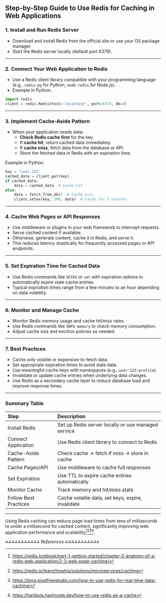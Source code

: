 ## Step-by-Step Guide to Use Redis for Caching in Web Applications

### 1. Install and Run Redis Server

- Download and install Redis from the official site or use your OS package manager.
- Start the Redis server locally (default port 6379).

---

### 2. Connect Your Web Application to Redis

- Use a Redis client library compatible with your programming language (e.g., `redis-py` for Python, `node-redis` for Node.js).
- Example in Python:

```python
import redis
client = redis.Redis(host='localhost', port=6379, db=0)
```


---

### 3. Implement Cache-Aside Pattern

- When your application needs data:
    - **Check Redis cache first** for the key.
    - If **cache hit**, return cached data immediately.
    - If **cache miss**, fetch data from the database or API.
    - Store the fetched data in Redis with an expiration time.

Example in Python:

```python
key = 'user:123'
cached_data = client.get(key)
if cached_data:
    data = cached_data  # Cache hit
else:
    data = fetch_from_db()  # Cache miss
    client.setex(key, 300, data)  # Cache for 5 minutes
```


---

### 4. Cache Web Pages or API Responses

- Use middleware or plugins in your web framework to intercept requests.
- Serve cached content if available.
- Otherwise, generate content, cache it in Redis, and serve it.
- This reduces latency drastically for frequently accessed pages or API endpoints.

---

### 5. Set Expiration Time for Cached Data

- Use Redis commands like `SETEX` or `set` with expiration options to automatically expire stale cache entries.
- Typical expiration times range from a few minutes to an hour depending on data volatility.

---

### 6. Monitor and Manage Cache

- Monitor Redis memory usage and cache hit/miss rates.
- Use Redis commands like `INFO memory` to check memory consumption.
- Adjust cache size and eviction policies as needed.

---

### 7. Best Practices

- Cache only volatile or expensive-to-fetch data.
- Set appropriate expiration times to avoid stale data.
- Use meaningful cache keys with namespaces (e.g., `user:123:profile`).
- Invalidate or update cache entries when underlying data changes.
- Use Redis as a secondary cache layer to reduce database load and improve response times.

---

### Summary Table

| Step | Description |
| :-- | :-- |
| Install Redis | Set up Redis server locally or use managed service |
| Connect Application | Use Redis client library to connect to Redis |
| Cache-Aside Pattern | Check cache → fetch if miss → store in cache |
| Cache Pages/API | Use middleware to cache full responses |
| Set Expiration | Use TTL to expire cache entries automatically |
| Monitor Cache | Track memory and hit/miss stats |
| Follow Best Practices | Cache volatile data, set keys, expire, invalidate |


---

Using Redis caching can reduce page load times from tens of milliseconds to under a millisecond for cached content, significantly improving web application performance and scalability[^1][^2][^3][^5].

*⁂⁂⁂⁂⁂⁂⁂⁂⁂⁂⁂ References ⁂⁂⁂⁂⁂⁂⁂⁂⁂⁂⁂*

[^1]: https://redis.io/ebook/part-1-getting-started/chapter-2-anatomy-of-a-redis-web-application/2-3-web-page-caching/

[^2]: https://redis.io/learn/howtos/solutions/microservices/caching

[^3]: https://blog.pixelfreestudio.com/how-to-use-redis-for-real-time-data-caching/

[^4]: https://mobisoftinfotech.com/resources/blog/use-redis-as-secondary-cache-spring-boot

[^5]: https://harbiola.hashnode.dev/how-to-use-redis-as-a-cache

[^6]: https://dotnettutorials.net/lesson/how-to-implement-redis-cache-in-asp-net-core-web-api/

[^7]: https://www.youtube.com/watch?v=-5RTyEim384


